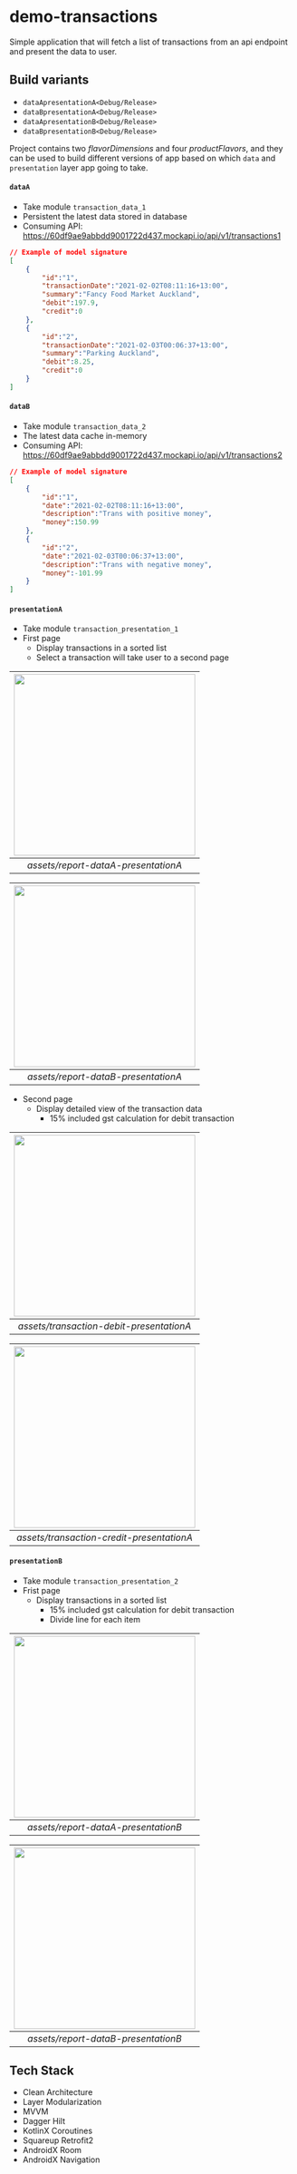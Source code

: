 # demo-transactions

Simple application that will fetch a list of transactions from an api endpoint and present the data to user.

## Build variants

- `dataApresentationA<Debug/Release>`
- `dataBpresentationA<Debug/Release>`
- `dataApresentationB<Debug/Release>`
- `dataBpresentationB<Debug/Release>`

Project contains two *flavorDimensions* and four *productFlavors*, and they can be used to build different versions of app based on which `data` and `presentation` layer app going to take.

#### `dataA`

- Take module `transaction_data_1`
- Persistent the latest data stored in database
- Consuming API: https://60df9ae9abbdd9001722d437.mockapi.io/api/v1/transactions1
```json
// Example of model signature
[
    {
        "id":"1",
        "transactionDate":"2021-02-02T08:11:16+13:00",
        "summary":"Fancy Food Market Auckland",
        "debit":197.9,
        "credit":0
    },
    {
        "id":"2",
        "transactionDate":"2021-02-03T00:06:37+13:00",
        "summary":"Parking Auckland",
        "debit":8.25,
        "credit":0
    }
]
```

#### `dataB`

- Take module `transaction_data_2`
- The latest data cache in-memory
- Consuming API: https://60df9ae9abbdd9001722d437.mockapi.io/api/v1/transactions2
```json
// Example of model signature
[
    {
        "id":"1",
        "date":"2021-02-02T08:11:16+13:00",
        "description":"Trans with positive money",
        "money":150.99
    },
    {
        "id":"2",
        "date":"2021-02-03T00:06:37+13:00",
        "description":"Trans with negative money",
        "money":-101.99
    }
]
```

#### `presentationA`
- Take module `transaction_presentation_1`
- First page
  - Display transactions in a sorted list
  - Select a transaction will take user to a second page

| <img src="https://github.com/jiangyang5157/kotlin-multiplatform-mobile/blob/master/app/demo-transaction/assets/report-dataA-presentationA.png" width="320"> |
|:--:|
| *assets/report-dataA-presentationA* |

| <img src="https://github.com/jiangyang5157/kotlin-multiplatform-mobile/blob/master/app/demo-transaction/assets/report-dataB-presentationA.png" width="320"> |
|:--:|
| *assets/report-dataB-presentationA* |

- Second page
  - Display detailed view of the transaction data
    - 15% included gst calculation for debit transaction

| <img src="https://github.com/jiangyang5157/kotlin-multiplatform-mobile/blob/master/app/demo-transaction/assets/transaction-debit-presentationA.png" width="320"> |
|:--:|
| *assets/transaction-debit-presentationA* |

| <img src="https://github.com/jiangyang5157/kotlin-multiplatform-mobile/blob/master/app/demo-transaction/assets/transaction-credit-presentationA.png" width="320"> |
|:--:|
| *assets/transaction-credit-presentationA* |

#### `presentationB`
- Take module `transaction_presentation_2`
- Frist page
  - Display transactions in a sorted list
    - 15% included gst calculation for debit transaction
    - Divide line for each item

| <img src="https://github.com/jiangyang5157/kotlin-multiplatform-mobile/blob/master/app/demo-transaction/assets/report-dataA-presentationB.png" width="320"> |
|:--:|
| *assets/report-dataA-presentationB* |

| <img src="https://github.com/jiangyang5157/kotlin-multiplatform-mobile/blob/master/app/demo-transaction/assets/report-dataB-presentationB.png" width="320"> |
|:--:|
| *assets/report-dataB-presentationB* |

## Tech Stack
- Clean Architecture
- Layer Modularization
- MVVM
- Dagger Hilt
- KotlinX Coroutines
- Squareup Retrofit2
- AndroidX Room
- AndroidX Navigation
